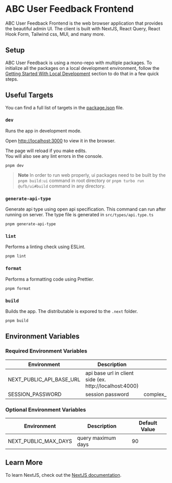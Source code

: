 # ABC User Feedback Frontend

ABC User Feedback Frontend is the web browser application that provides the beautiful admin UI. The client is built with NextJS, React Query, React Hook Form, Tailwind css, MUI, and many more.

## Setup

ABC User Feedback is using a mono-repo with multiple packages. To initialize all the packages on a local development environment, follow the [Getting Started With Local Development](/README.md#getting-started-with-local-development) section to do that in a few quick steps.

## Useful Targets

You can find a full list of targets in the [package.json](./package.json) file.

### `dev`

Runs the app in development mode.

Open [http://localhost:3000](http://localhost:3000) to view it in the browser.

The page will reload if you make edits.<br />
You will also see any lint errors in the console.

```
pnpm dev
```

> **Note**
> In order to run web properly, ui packages need to be built by the
> `pnpm build:ui` command in root directory or `pnpm turbo run @ufb/ui#build` command in any directory.

### `generate-api-type`

Generate api type using open api specification. This command can run after running on server. The type file is generated in `src/types/api.type.ts`

```
pnpm generate-api-type
```

### `lint`

Performs a linting check using ESLint.

```
pnpm lint
```

### `format`

Performs a formatting code using Prettier.

```
pnpm format
```

### `build`

Builds the app. The distributable is expored to the `.next` folder.

```
pnpm build
```

## Environment Variables

### Required Environment Variables

| Environment              | Description                                             | Default Value                                |
| ------------------------ | ------------------------------------------------------- | -------------------------------------------- |
| NEXT_PUBLIC_API_BASE_URL | api base url in client side (ex. http://localhost:4000) |                                              |
| SESSION_PASSWORD         | session password                                        | complex_password_at_least_32_characters_long |

### Optional Environment Variables

| Environment          | Description        | Default Value |
| -------------------- | ------------------ | ------------- |
| NEXT_PUBLIC_MAX_DAYS | query maximum days | 90            |

## Learn More

To learn NextJS, check out the [NextJS documentation](https://nextjs.org/).
